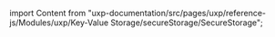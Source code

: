 
import Content from "uxp-documentation/src/pages/uxp/reference-js/Modules/uxp/Key-Value Storage/secureStorage/SecureStorage";

<Content query="product=xd"/>
